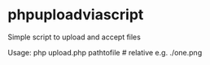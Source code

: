 # phpuploadviascript

Simple script to upload and accept files

Usage: php upload.php pathtofile # relative e.g. ./one.png